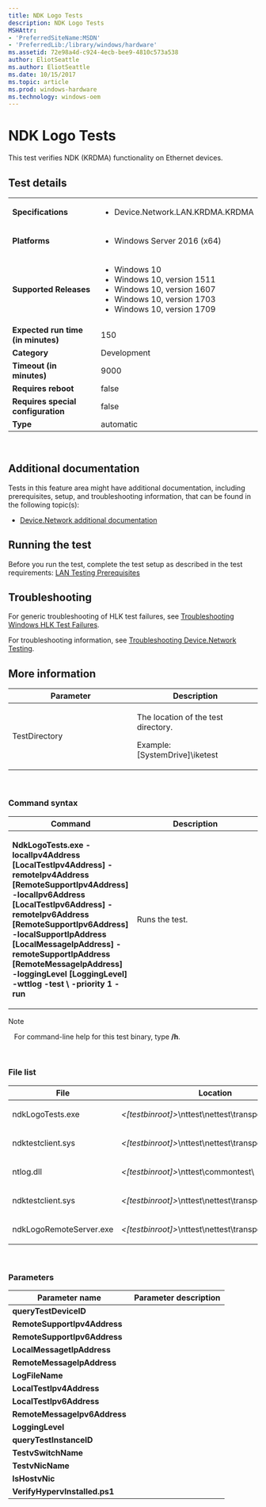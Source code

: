 ```yaml
---
title: NDK Logo Tests
description: NDK Logo Tests
MSHAttr:
- 'PreferredSiteName:MSDN'
- 'PreferredLib:/library/windows/hardware'
ms.assetid: 72e98a4d-c924-4ecb-bee9-4810c573a538
author: EliotSeattle
ms.author: EliotSeattle
ms.date: 10/15/2017
ms.topic: article
ms.prod: windows-hardware
ms.technology: windows-oem
---
```


# <span id="p_hlk_test.13b5a849-b087-492a-9a2a-c9d7cbadbbde"></span>NDK Logo Tests


This test verifies NDK (KRDMA) functionality on Ethernet devices.

## Test details
|||
|---|---|
| **Specifications**  | <ul><li>Device.Network.LAN.KRDMA.KRDMA</li></ul> |  
| **Platforms**   | <ul><li>Windows Server 2016 (x64)</li></ul> |
| **Supported Releases** | <ul><li>Windows 10</li><li>Windows 10, version 1511</li><li>Windows 10, version 1607</li><li>Windows 10, version 1703</li><li>Windows 10, version 1709</li></ul> |
|**Expected run time (in minutes)**| 150 |
|**Category**| Development |
|**Timeout (in minutes)**| 9000 |
|**Requires reboot**| false |
|**Requires special configuration**| false |
|**Type**| automatic |

 

## <span id="Additional_documentation"></span><span id="additional_documentation"></span><span id="ADDITIONAL_DOCUMENTATION"></span>Additional documentation


Tests in this feature area might have additional documentation, including prerequisites, setup, and troubleshooting information, that can be found in the following topic(s):

-   [Device.Network additional documentation](device-network-additional-documentation.md)

## <span id="Running_the_test"></span><span id="running_the_test"></span><span id="RUNNING_THE_TEST"></span>Running the test


Before you run the test, complete the test setup as described in the test requirements: [LAN Testing Prerequisites](lan-testing-prerequisites.md)

## <span id="Troubleshooting"></span><span id="troubleshooting"></span><span id="TROUBLESHOOTING"></span>Troubleshooting


For generic troubleshooting of HLK test failures, see [Troubleshooting Windows HLK Test Failures](..\user\troubleshooting-windows-hlk-test-failures.md).

For troubleshooting information, see [Troubleshooting Device.Network Testing](troubleshooting-devicenetwork-testing.md).

## <span id="More_information"></span><span id="more_information"></span><span id="MORE_INFORMATION"></span>More information


<table>
<colgroup>
<col width="50%" />
<col width="50%" />
</colgroup>
<thead>
<tr class="header">
<th>Parameter</th>
<th>Description</th>
</tr>
</thead>
<tbody>
<tr class="odd">
<td><p>TestDirectory</p></td>
<td><p>The location of the test directory.</p>
<p>Example: [SystemDrive]\iketest</p></td>
</tr>
</tbody>
</table>

 

### <span id="Command_syntax"></span><span id="command_syntax"></span><span id="COMMAND_SYNTAX"></span>Command syntax

<table>
<colgroup>
<col width="50%" />
<col width="50%" />
</colgroup>
<thead>
<tr class="header">
<th>Command</th>
<th>Description</th>
</tr>
</thead>
<tbody>
<tr class="odd">
<td><p><strong>NdkLogoTests.exe -localIpv4Address [LocalTestIpv4Address] -remoteIpv4Address [RemoteSupportIpv4Address] -localIpv6Address [LocalTestIpv6Address] -remoteIpv6Address [RemoteSupportIpv6Address] -localSupportIpAddress [LocalMessageIpAddress] -remoteSupportIpAddress [RemoteMessageIpAddress] -loggingLevel [LoggingLevel] -wttlog -test \ -priority 1 -run</strong></p></td>
<td><p>Runs the test.</p></td>
</tr>
</tbody>
</table>

>[!NOTE]
>  
For command-line help for this test binary, type **/h**.

 

### <span id="File_list"></span><span id="file_list"></span><span id="FILE_LIST"></span>File list

<table>
<colgroup>
<col width="50%" />
<col width="50%" />
</colgroup>
<thead>
<tr class="header">
<th>File</th>
<th>Location</th>
</tr>
</thead>
<tbody>
<tr class="odd">
<td><p>ndkLogoTests.exe</p></td>
<td><p><em>&lt;[testbinroot]&gt;</em>\nttest\nettest\transports\netiotest\</p></td>
</tr>
<tr class="even">
<td><p>ndktestclient.sys</p></td>
<td><p><em>&lt;[testbinroot]&gt;</em>\nttest\nettest\transports\netiotest\</p></td>
</tr>
<tr class="odd">
<td><p>ntlog.dll</p></td>
<td><p><em>&lt;[testbinroot]&gt;</em>\nttest\commontest\</p></td>
</tr>
<tr class="even">
<td><p>ndktestclient.sys</p></td>
<td><p><em>&lt;[testbinroot]&gt;</em>\nttest\nettest\transports\netiotest\</p></td>
</tr>
<tr class="odd">
<td><p>ndkLogoRemoteServer.exe</p></td>
<td><p><em>&lt;[testbinroot]&gt;</em>\nttest\nettest\transports\rdma\</p></td>
</tr>
</tbody>
</table>

 

### <span id="Parameters"></span><span id="parameters"></span><span id="PARAMETERS"></span>Parameters

| Parameter name                | Parameter description |
|-------------------------------|-----------------------|
| **queryTestDeviceID**         |                       |
| **RemoteSupportIpv4Address**  |                       |
| **RemoteSupportIpv6Address**  |                       |
| **LocalMessagetIpAddress**    |                       |
| **RemoteMessageIpAddress**    |                       |
| **LogFileName**               |                       |
| **LocalTestIpv4Address**      |                       |
| **LocalTestIpv6Address**      |                       |
| **RemoteMessageIpv6Address**  |                       |
| **LoggingLevel**              |                       |
| **queryTestInstanceID**       |                       |
| **TestvSwitchName**           |                       |
| **TestvNicName**              |                       |
| **IsHostvNic**                |                       |
| **VerifyHypervInstalled.ps1** |                       |

 

 

 






